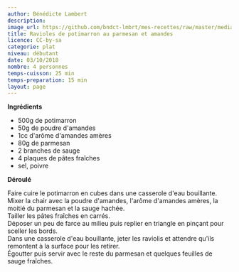 ```yaml
---
author: Bénédicte Lambert
description: 
image_url: https://github.com/bndct-lmbrt/mes-recettes/raw/master/medias/ravioles-potimarron.jpg
title: Ravioles de potimarron au parmesan et amandes
licence: CC-by-sa
categorie: plat
niveau: débutant
date: 03/10/2018
nombre: 4 personnes
temps-cuisson: 25 min
temps-preparation: 15 min
layout: page
---
```



**Ingrédients**  

* 500g de potimarron
* 50g de poudre d'amandes
* 1cc d'arôme d'amandes amères
* 80g de parmesan
* 2 branches de sauge
* 4 plaques de pâtes fraîches
* sel, poivre


**Déroulé**  

Faire cuire le potimarron en cubes dans une casserole d'eau bouillante.  
Mixer la chair avec la poudre d'amandes, l'arôme d'amandes amères, la moitié du parmesan et la sauge hachée.  
Tailler les pâtes fraîches en carrés.  
Déposer un peu de farce au milieu puis replier en triangle en pinçant pour sceller les bords.  
Dans une casserole d'eau bouillante, jeter les raviolis et attendre qu'ils remontent à la surface pour les retirer.   
Égoutter puis servir avec le reste du parmesan et quelques feuilles de sauge fraîches.  
 
